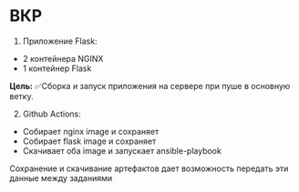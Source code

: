 # ВКР
1) Приложение Flask:
* 2 контейнера NGINX
* 1 контейнер Flask
 
 **Цель:**
✅Сборка и запуск приложения на сервере при пуше в основную ветку. 

2) Github Actions:
* Собирает nginx image и сохраняет 
* Собирает flask image и сохраняет
* Скачивает оба image и запускает ansible-playbook

Сохранение и скачивание артефактов дает возможность передать эти данные между заданиями
